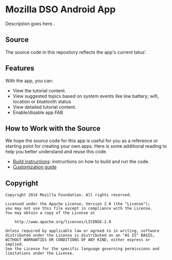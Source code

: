 Mozilla DSO Android App
======================

Description goes here..

<h2>Source</h2>

The source code in this repository reflects the app's current tatus'.

<h2>Features</h2>

With the app, you can:

- View the tutorial content.
- View suggested topics based on system events like low battery; wifi, location or bluetooth status
- View detailed tutorial content.
- Enable/disable app FAB

<h2>How to Work with the Source</h2>

We hope the source code for this app is useful for you as a reference or starting point for creating your own apps. Here is some additional reading to help you better understand and reuse this code.

  * [Build instructions](doc/BUILDING.md): instructions on how to build and run the code.
  * [Customization guide](doc/CUSTOM.md)

<h2>Copyright</h2>

    Copyright 2014 Mozilla Foundation. All rights reserved.

    Licensed under the Apache License, Version 2.0 (the "License");
    you may not use this file except in compliance with the License.
    You may obtain a copy of the License at

        http://www.apache.org/licenses/LICENSE-2.0

    Unless required by applicable law or agreed to in writing, software
    distributed under the License is distributed on an "AS IS" BASIS,
    WITHOUT WARRANTIES OR CONDITIONS OF ANY KIND, either express or implied.
    See the License for the specific language governing permissions and
    limitations under the License.
